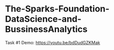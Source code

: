 # The-Sparks-Foundation-DataScience-and-BussinessAnalytics


Task #1 Demo: https://youtu.be/bdDudGZKMak
